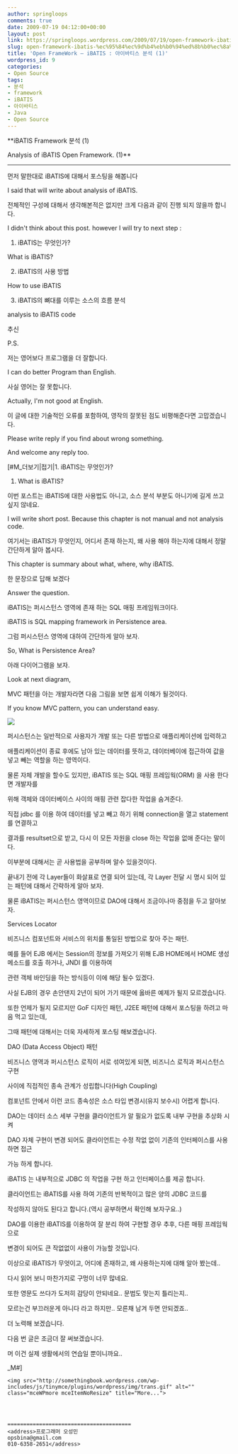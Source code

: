 ```yaml
---
author: springloops
comments: true
date: 2009-07-19 04:12:00+00:00
layout: post
link: https://springloops.wordpress.com/2009/07/19/open-framework-ibatis-%ec%95%84%ec%9d%b4%eb%b0%94%ed%8b%b0%ec%8a%a4-%eb%b6%84%ec%84%9d-1/
slug: open-framework-ibatis-%ec%95%84%ec%9d%b4%eb%b0%94%ed%8b%b0%ec%8a%a4-%eb%b6%84%ec%84%9d-1
title: 'Open FrameWork – iBATIS : 아이바티스 분석 (1)'
wordpress_id: 9
categories:
- Open Source
tags:
- 분석
- framework
- iBATIS
- 아이바티스
- Java
- Open Source
---
```


  




**iBATIS Framework 분석 (1)  

Analysis of iBATIS Open Framework. (1)**




** **







먼저 말한대로 iBATIS에 대해서 포스팅을 해봅니다  

I said that will write about analysis of iBATIS.




전체적인 구성에 대해서 생각해본적은 없지만 크게 다음과 같이 진행 되지 않을까 합니다.  

I didn't think about this post. however I will try to next step :







1. iBATIS는 무엇인가?  

What is iBATIS?




2. iBATIS의 사용 방법  

How to use iBATIS




3. iBATIS의 뼈대를 이루는 소스의 흐름 분석  

analysis to iBATIS code







추신  

P.S.  

저는 영어보다 프로그램을 더 잘합니다.  

I can do better Program than English.  

사실 영어는 잘 못합니다.  

Actually, I'm not good at English.  

이 글에 대한 기술적인 오류를 포함하여, 영작의 잘못된 점도 비평해준다면 고맙겠습니다.  

Please write reply if you find about wrong something.  

And welcome any reply too.





[#M_더보기|접기|1. iBATIS는 무엇인가?  

1. What is iBATIS?  

  
  

  
이번 포스트는 iBATIS에 대한 사용법도 아니고, 소스 분석 부분도 아니기에 길게 쓰고 싶지 않네요.  

I will write short post. Because this chapter is not manual and not analysis code.  

  
여기서는 iBATIS가 무엇인지, 어디서 존재 하는지, 왜 사용 해야 하는지에 대해서 정말 간단하게 알아 봅시다.  

This chapter is summary about what, where, why iBATIS.  

  
한 문장으로 답해 보겠다  

Answer the question.  

  
  

  
iBATIS는 퍼시스턴스 영역에 존재 하는 SQL 매핑 프레임워크이다.  

iBATIS is SQL mapping framework in Persistence area.  

  
  

  
그럼 퍼시스턴스 영역에 대하여 간단하게 알아 보자.  

So, What is Persistence Area?  

  
아래 다이어그램을 보자.  

Look at next diagram,  

MVC 패턴을 아는 개발자라면 다음 그림을 보면 쉽게 이해가 될것이다.  

If you know MVC pattern, you can understand easy.  

  
  

  
![](http://localhost/wordpress/wp-content/uploads/1/cfile9.uf.170B47284AD55D2B62C71C.jpg)  

퍼시스턴스는 일반적으로 사용자가 개발 또는 다른 방법으로 애플리케이션에 입력하고  

  
애플리케이션이 종료 후에도 남아 있는 데이터를 뜻하고, 데이터베이에 접근하여 값을 넣고 빼는 역할을 하는 영역이다.  

  
  

  
물론 자체 개발을 할수도 있지만, iBATIS 또는 SQL 매핑 프레임웍(ORM) 을 사용 한다면 개발자를  

  
위해 객체와 데이터베이스 사이의 매핑 관련 잡다한 작업을 숨겨준다.  

  
  

  
직접 jdbc 를 이용 하여 데이터를 넣고 빼고 하기 위해 connection을 열고 statement를 연결하고  

  
결과를 resultset으로 받고, 다시 이 모든 자원을 close 하는 작업을 없애 준다는 말이다.  

이부분에 대해서는 곧 사용법을 공부하며 알수 있을것이다.  

  
  

  
끝내기 전에 각 Layer들이 화살표로 연결 되어 있는데, 각 Layer 전달 시 명시 되어 있는 패턴에 대해서 간략하게 알아 보자.  

물론 iBATIS는 퍼시스턴스 영역이므로 DAO에 대해서 조금이나마 중점을 두고 알아보자.  

  
  

  
Services Locator  

  
비즈니스 컴포넌트와 서비스의 위치를 통일된 방법으로 찾아 주는 패턴.  

예를 들어 EJB 에서는 Session의 정보를 가져오기 위해 EJB HOME에서 HOME 생성 메소드를 호출 하거나, JNDI 를 이용하여   

  
관련 객체 바인딩을 하는 방식등이 이에 해당 될수 있겠다.  

  
사실 EJB의 경우 손안댄지 2년이 되어 가기 때문에 옳바른 예제가 될지 모르겠습니다.  

  
또한 언제가 될지 모르지만 GoF 디자인 패턴, J2EE 패턴에 대해서 포스팅을 하려고 마음 먹고 있는데,   

  
그때 패턴에 대해서는 더욱 자세하게 포스팅 해보겠습니다.  

  
  

  
DAO (Data Access Object) 패턴  

  
비즈니스 영역과 퍼시스턴스 로직이 서로 섞여있게 되면, 비즈니스 로직과 퍼시스턴스 구현  

사이에 직접적인 종속 관계가 성립합니다(High Coupling)  

컴포넌트 안에서 이런 코드 종속성은 소스 타입 변경시(유지 보수시) 어렵게 합니다.  

  
DAO는 데이터 소스 세부 구현을 클라이언트가 알 필요가 없도록 내부 구현을 추상화 시켜  

  
DAO 자체 구현이 변경 되어도 클라이언트는 수정 작없 없이 기존의 인터페이스를 사용 하면 접근  

가능 하게 합니다.  

  
  

  
iBATIS 는 내부적으로 JDBC 의 작업을 구현 하고 인터페이스를 제공 합니다.  

클라이언트는 iBATIS를 사용 하여 기존의 반복적이고 많은 양의 JDBC 코드를   

  
작성하지 않아도 된다고 합니다.(역시 공부하면서 확인해 보자구요..)  

  
DAO를 이용한 iBATIS를 이용하여 잘 분리 하여 구현할 경우 추후, 다른 매핑 프레임웍으로  

변경이 되어도 큰 작없없이 사용이 가능할 것입니다.  

  
  

  
이상으로 iBATIS가 무엇이고, 어디에 존재하고, 왜 사용하는지에 대해 알아 봤는데..  

다시 읽어 보니 마찬가지로 구멍이 너무 많네요.  

  
  

  
  

  
또한 영문도 쓰다가 도저히 감당이 안되네요.. 문법도 맞는지 틀리는지..  

모르는건 부끄러운게 아니다 라고 하지만.. 모른채 남겨 두면 안되겠죠..  

  
더 노력해 보겠습니다.  

다음 번 글은 조금더 잘 써보겠습니다.  

머 이건 실제 생활에서의 연습일 뿐이니까요..  

  
_M#]
    
    <img src="http://somethingbook.wordpress.com/wp-includes/js/tinymce/plugins/wordpress/img/trans.gif" alt="" class="mceWPmore mceItemNoResize" title="More...">
    
    
     
    
    =======================================
    <address>프로그래머 오성민
    opsbina@gmail.com
    010-6358-2651</address>
    
